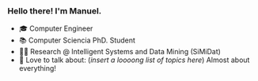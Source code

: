 ### Hello there! I'm Manuel.

<!--
**mgermanm0/mgermanm0** is a ✨ _special_ ✨ repository because its `README.md` (this file) appears on your GitHub profile.
-->

- 🎓 Computer Engineer
- 📚 Computer Sciencia PhD. Student
- 👨‍🔬 Research @ Intelligent Systems and Data Mining (SiMiDat)
- 💭 Love to talk about: (_insert a loooong list of topics here_) Almost about everything!
